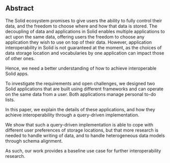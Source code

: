 ## Abstract
<!-- Context      -->
The Solid ecosystem promises to give users the ability to fully control their data,
and the freedom to choose where and how that data is stored. 
The decoupling of data and applications in Solid enables multiple applications to act upon the same data,
offering users the freedom to choose any application they wish to use on top of their data.
However, application interoperability in Solid is not guaranteed at the moment,
as the choices of data storage location and vocabularies by one application can impact those of other ones.
<!-- Need         -->
Hence, we need a better understanding of how to achieve interoperable Solid apps.
<!-- Task         -->
To investigate the requirements and open challenges,
we designed two Solid applications that are built using different frameworks and can operate on the same data from a user.
Both applications manage personal to-do lists.
<!-- Object       -->
In this paper, we explain the details of these applications, and how they achieve interoperability through a query-driven implementation.
<!-- Findings     -->
<!-- Conclusion   -->
We show that such a query-driven implementation is able to cope with different user preferences of storage locations,
but that more research is needed to handle writing of data,
and to handle heterogeneous data models through schema alignment.
<!-- Perspectives -->
As such, our work provides a baseline use case for further interoperability research.
